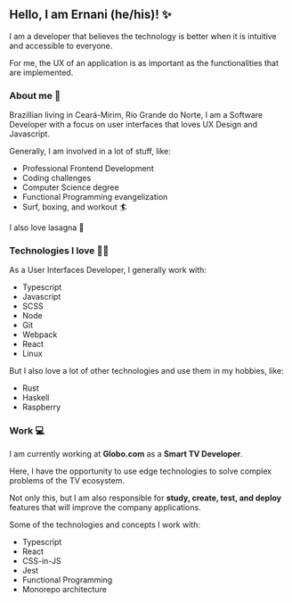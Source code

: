 ## Hello, I am Ernani (he/his)! ✨

I am a developer that believes the technology is better when it is intuitive and accessible to everyone.  

For me, the UX of an application is as important as the functionalities that are implemented. 

### About me 📖

Brazillian living in Ceará-Mirim, Rio Grande do Norte, I am a Software Developer with a focus on user interfaces that loves UX Design and Javascript.  

Generally, I am involved in a lot of stuff, like: 

- Professional Frontend Development 
- Coding challenges
- Computer Science degree
- Functional Programming evangelization
- Surf, boxing, and workout 🏄

I also love lasagna 🍕

### Technologies I love 👨‍💻

As a User Interfaces Developer, I generally work with:

- Typescript
- Javascript
- SCSS
- Node
- Git
- Webpack
- React
- Linux

But I also love a lot of other technologies and use them in my hobbies, like:

- Rust
- Haskell
- Raspberry

### Work 💻

I am currently working at **Globo.com** as a **Smart TV Developer**.  

Here, I have the opportunity to use edge technologies to solve complex problems of the TV ecosystem.  

Not only this, but I am also responsible for **study, create, test, and deploy** features that will improve the company applications.

Some of the technologies and concepts I work with:

- Typescript
- React
- CSS-in-JS
- Jest
- Functional Programming
- Monorepo architecture
